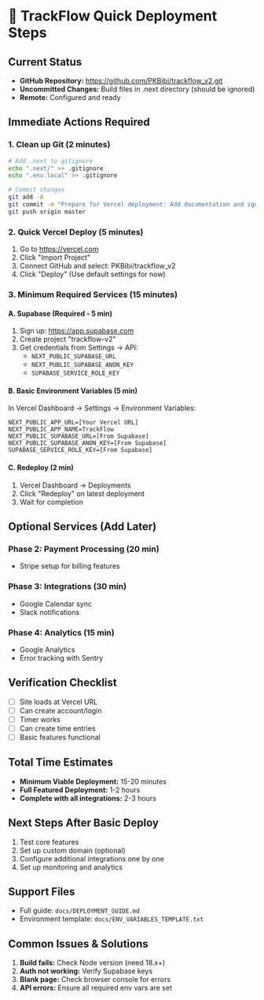 # 🚀 TrackFlow Quick Deployment Steps

## Current Status
- **GitHub Repository:** https://github.com/PKBibi/trackflow_v2.git
- **Uncommitted Changes:** Build files in .next directory (should be ignored)
- **Remote:** Configured and ready

## Immediate Actions Required

### 1. Clean up Git (2 minutes)
```bash
# Add .next to gitignore
echo ".next/" >> .gitignore
echo ".env.local" >> .gitignore

# Commit changes
git add -A
git commit -m "Prepare for Vercel deployment: Add documentation and ignore build files"
git push origin master
```

### 2. Quick Vercel Deploy (5 minutes)
1. Go to https://vercel.com
2. Click "Import Project"
3. Connect GitHub and select: PKBibi/trackflow_v2
4. Click "Deploy" (Use default settings for now)

### 3. Minimum Required Services (15 minutes)

#### A. Supabase (Required - 5 min)
1. Sign up: https://app.supabase.com
2. Create project "trackflow-v2"
3. Get credentials from Settings → API:
   - `NEXT_PUBLIC_SUPABASE_URL`
   - `NEXT_PUBLIC_SUPABASE_ANON_KEY`
   - `SUPABASE_SERVICE_ROLE_KEY`

#### B. Basic Environment Variables (5 min)
In Vercel Dashboard → Settings → Environment Variables:
```
NEXT_PUBLIC_APP_URL=[Your Vercel URL]
NEXT_PUBLIC_APP_NAME=TrackFlow
NEXT_PUBLIC_SUPABASE_URL=[From Supabase]
NEXT_PUBLIC_SUPABASE_ANON_KEY=[From Supabase]
SUPABASE_SERVICE_ROLE_KEY=[From Supabase]
```

#### C. Redeploy (2 min)
1. Vercel Dashboard → Deployments
2. Click "Redeploy" on latest deployment
3. Wait for completion

## Optional Services (Add Later)

### Phase 2: Payment Processing (20 min)
- Stripe setup for billing features

### Phase 3: Integrations (30 min)
- Google Calendar sync
- Slack notifications

### Phase 4: Analytics (15 min)
- Google Analytics
- Error tracking with Sentry

## Verification Checklist
- [ ] Site loads at Vercel URL
- [ ] Can create account/login
- [ ] Timer works
- [ ] Can create time entries
- [ ] Basic features functional

## Total Time Estimates
- **Minimum Viable Deployment:** 15-20 minutes
- **Full Featured Deployment:** 1-2 hours
- **Complete with all integrations:** 2-3 hours

## Next Steps After Basic Deploy
1. Test core features
2. Set up custom domain (optional)
3. Configure additional integrations one by one
4. Set up monitoring and analytics

## Support Files
- Full guide: `docs/DEPLOYMENT_GUIDE.md`
- Environment template: `docs/ENV_VARIABLES_TEMPLATE.txt`

## Common Issues & Solutions
1. **Build fails:** Check Node version (need 18.x+)
2. **Auth not working:** Verify Supabase keys
3. **Blank page:** Check browser console for errors
4. **API errors:** Ensure all required env vars are set
